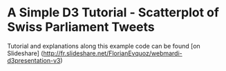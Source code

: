 # A Simple D3 Tutorial - Scatterplot of Swiss Parliament Tweets

Tutorial and explanations along this example code can be found [on Slideshare] (http://fr.slideshare.net/FlorianEvquoz/webmardi-d3presentation-v3)

